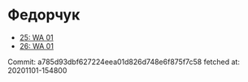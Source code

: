 # Федорчук
- [25: WA 01](25.md)
- [26: WA 01](26.md)

Commit: a785d93dbf627224eea01d826d748e6f875f7c58
 fetched at: 20201101-154800
